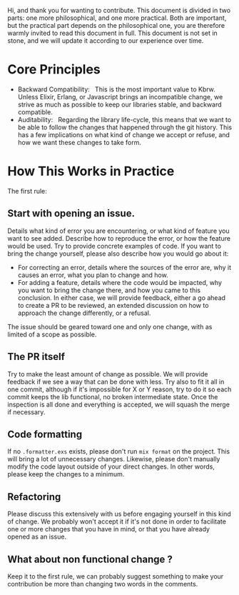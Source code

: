 Hi, and thank you for wanting to contribute.
This document is divided in two parts: one more philosophical, and one more practical. Both are important, but the practical part depends on the philosophical one, you are therefore warmly invited to read this document in full.
This document is not set in stone, and we will update it according to our experience over time.

# Core Principles

* Backward Compatibility:
  This is the most important value to Kbrw. Unless Elixir, Erlang, or Javascript brings an incompatible change, we strive as much as possible to keep our libraries stable, and backward compatible.
* Auditability:
  Regarding the library life-cycle, this means that we want to be able to follow the changes that happened through the git history. This has a few implications on what kind of change we accept or refuse, and how we want these changes to take form.

# How This Works in Practice

The first rule:
## Start with opening an issue.

Details what kind of error you are encountering, or what kind of feature you want to see added.
Describe how to reproduce the error, or how the feature would be used. Try to provide concrete examples of code.
If you want to bring the change yourself, please also describe how you would go about it:
* For correcting an error, details where the sources of the error are, why it causes an error, what you plan to change and how.
* For adding a feature, details where the code would be impacted, why you want to bring the change there, and how you came to this conclusion.
In either case, we will provide feedback, either a go ahead to create a PR to be reviewed, an extended discussion on how to approach the change differently, or a refusal.

The issue should be geared toward one and only one change, with as limited of a scope as possible.

## The PR itself

Try to make the least amount of change as possible. We will provide feedback if we see a way that can be done with less. Try also to fit it all in one commit, although if it's impossible for X or Y reason, try to do it so each commit keeps the lib functional, no broken intermediate state.
Once the inspection is all done and everything is accepted, we will squash the merge if necessary.

## Code formatting

If no `.formatter.exs` exists, please don't run `mix format` on the project. This will bring a lot of unnecessary changes. Likewise, please don't manually modify the code layout outside of your direct changes.
In other words, please keep the changes to a minimum.

## Refactoring

Please discuss this extensively with us before engaging yourself in this kind of change. We probably won't accept it if it's not done in order to facilitate one or more changes that you have in mind, or that you have already opened as an issue.

## What about non functional change ?

Keep it to the first rule, we can probably suggest something to make your contribution be more than changing two words in the comments.